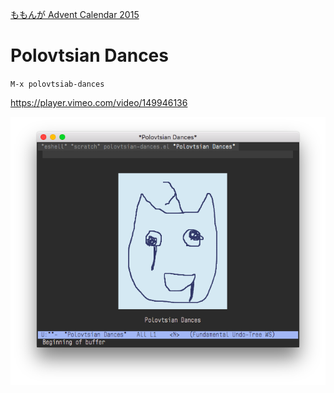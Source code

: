 
[ももんが Advent Calendar 2015](http://c4se.hatenablog.com/entry/2015/11/26/135455)

# Polovtsian Dances

`M-x polovtsiab-dances`


https://player.vimeo.com/video/149946136

![Polovtsian Dances](https://raw.githubusercontent.com/supermomonga/polovtsian-dances.el/master/ss.png)

